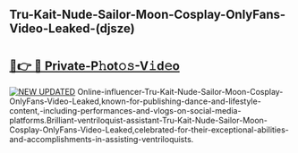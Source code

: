 ## Tru-Kait-Nude-Sailor-Moon-Cosplay-OnlyFans-Video-Leaked-(djsze)


# <h2><a href="https://mediaupload.pro?-19M">🔗👉 🔴 Private-P𝚑ot𝚘𝚜-V𝚒d𝚎o</a></h2>

[![NEW UPDATED](https://i.imgur.com/0qMVB7G.gif)](https://mediaupload.pro?-19M)
Online-influencer-Tru-Kait-Nude-Sailor-Moon-Cosplay-OnlyFans-Video-Leaked,known-for-publishing-dance-and-lifestyle-content,-including-performances-and-vlogs-on-social-media-platforms.Brilliant-ventriloquist-assistant-Tru-Kait-Nude-Sailor-Moon-Cosplay-OnlyFans-Video-Leaked,celebrated-for-their-exceptional-abilities-and-accomplishments-in-assisting-ventriloquists.  